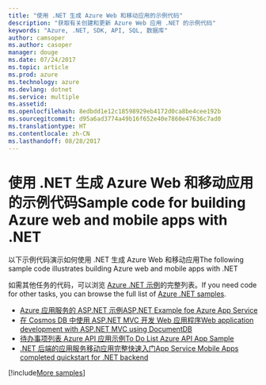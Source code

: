 ```yaml
---
title: "使用 .NET 生成 Azure Web 和移动应用的示例代码"
description: "获取有关创建和更新 Azure Web 应用 .NET 的示例代码"
keywords: "Azure, .NET, SDK, API, SQL, 数据库"
author: camsoper
ms.author: casoper
manager: douge
ms.date: 07/24/2017
ms.topic: article
ms.prod: azure
ms.technology: azure
ms.devlang: dotnet
ms.service: multiple
ms.assetid: 
ms.openlocfilehash: 8edbdd1e12c18598929eb4172d0ca8be4cee192b
ms.sourcegitcommit: d95a6ad3774a49b16f652e40e7860e47636c7ad0
ms.translationtype: HT
ms.contentlocale: zh-CN
ms.lasthandoff: 08/28/2017
---
```

# <a name="sample-code-for-building-azure-web-and-mobile-apps-with-net"></a><span data-ttu-id="3bd8d-104">使用 .NET 生成 Azure Web 和移动应用的示例代码</span><span class="sxs-lookup"><span data-stu-id="3bd8d-104">Sample code for building Azure web and mobile apps with .NET</span></span>

<span data-ttu-id="3bd8d-105">以下示例代码演示如何使用 .NET 生成 Azure Web 和移动应用</span><span class="sxs-lookup"><span data-stu-id="3bd8d-105">The following sample code illustrates building Azure web and mobile apps with .NET</span></span>

<span data-ttu-id="3bd8d-106">如需其他任务的代码，可以浏览 [Azure .NET 示例](https://azure.microsoft.com/resources/samples/?platform=dotnet&view=azure-dotnet)的完整列表。</span><span class="sxs-lookup"><span data-stu-id="3bd8d-106">If you need code for other tasks, you can browse the full list of [Azure .NET samples](https://azure.microsoft.com/resources/samples/?platform=dotnet&view=azure-dotnet).</span></span>

- [<span data-ttu-id="3bd8d-107">Azure 应用服务的 ASP.NET 示例</span><span class="sxs-lookup"><span data-stu-id="3bd8d-107">ASP.NET Example foe Azure App Service</span></span>](https://azure.microsoft.com/en-us/resources/samples/app-service-web-dotnet-get-started/)
- <span data-ttu-id="3bd8d-108">[在 Cosmos DB 中使用 ASP.NET MVC 开发 Web 应用程序](https://azure.microsoft.com/en-us/resources/samples/documentdb-dotnet-todo-app/
)</span><span class="sxs-lookup"><span data-stu-id="3bd8d-108">[Web application development with ASP.NET MVC using DocumentDB](https://azure.microsoft.com/en-us/resources/samples/documentdb-dotnet-todo-app/
)</span></span>
- [<span data-ttu-id="3bd8d-109">待办事项列表 Azure API 应用示例</span><span class="sxs-lookup"><span data-stu-id="3bd8d-109">To Do List Azure API App Sample</span></span>](https://azure.microsoft.com/en-us/resources/samples/app-service-api-dotnet-todo-list/?cdn=disable)
- [<span data-ttu-id="3bd8d-110">.NET 后端的应用服务移动应用完整快速入门</span><span class="sxs-lookup"><span data-stu-id="3bd8d-110">App Service Mobile Apps completed quickstart for .NET backend</span></span>](https://azure.microsoft.com/en-us/resources/samples/app-service-mobile-dotnet-backend-quickstart/)


[!include[More samples](includes/more-samples.md)]
